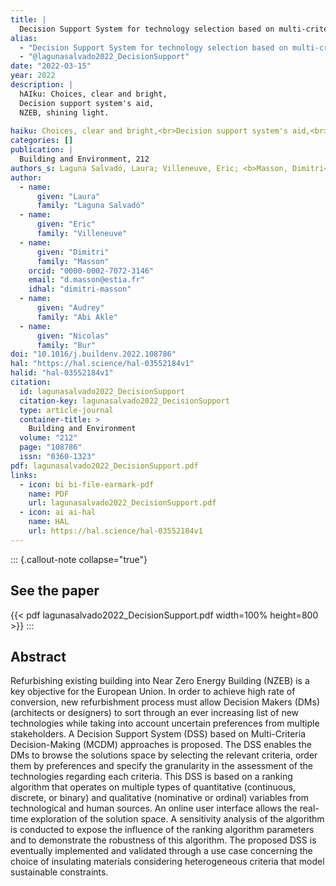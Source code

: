 ```yaml
---
title: |
  Decision Support System for technology selection based on multi-criteria ranking: Application to NZEB refurbishment
alias:
  - "Decision Support System for technology selection based on multi-criteria ranking: Application to NZEB refurbishment"
  - "@lagunasalvado2022_DecisionSupport"
date: "2022-03-15"
year: 2022
description: |
  hAIku: Choices, clear and bright,
  Decision support system's aid,
  NZEB, shining light.
  
haiku: Choices, clear and bright,<br>Decision support system's aid,<br>NZEB, shining light.<br>
categories: []
publication: |
  Building and Environment, 212 
authors_s: Laguna Salvadó, Laura; Villeneuve, Eric; <b>Masson, Dimitri</b>; Abi Akle, Audrey; Bur, Nicolas
author: 
  - name: 
      given: "Laura"
      family: "Laguna Salvadó" 
  - name: 
      given: "Eric"
      family: "Villeneuve" 
  - name: 
      given: "Dimitri"
      family: "Masson"
    orcid: "0000-0002-7072-3146" 
    email: "d.masson@estia.fr" 
    idhal: "dimitri-masson" 
  - name: 
      given: "Audrey"
      family: "Abi Akle" 
  - name: 
      given: "Nicolas"
      family: "Bur" 
doi: "10.1016/j.buildenv.2022.108786"
hal: "https://hal.science/hal-03552184v1"
halid: "hal-03552184v1"
citation:
  id: lagunasalvado2022_DecisionSupport
  citation-key: lagunasalvado2022_DecisionSupport
  type: article-journal
  container-title: >
    Building and Environment
  volume: "212"
  page: "108786"
  issn: "0360-1323"
pdf: lagunasalvado2022_DecisionSupport.pdf
links:
  - icon: bi bi-file-earmark-pdf
    name: PDF
    url: lagunasalvado2022_DecisionSupport.pdf
  - icon: ai ai-hal
    name: HAL
    url: https://hal.science/hal-03552184v1
---
```



::: {.callout-note collapse="true"}

## See the paper

{{< pdf lagunasalvado2022_DecisionSupport.pdf width=100% height=800 >}} 
:::


## Abstract

Refurbishing existing building into Near Zero Energy Building (NZEB) is a key objective for the European Union. In order to achieve high rate of conversion, new refurbishment process must allow Decision Makers (DMs) (architects or designers) to sort through an ever increasing list of new technologies while taking into account uncertain preferences from multiple stakeholders. A Decision Support System (DSS) based on Multi-Criteria Decision-Making (MCDM) approaches is proposed. The DSS enables the DMs to browse the solutions space by selecting the relevant criteria, order them by preferences and specify the granularity in the assessment of the technologies regarding each criteria. This DSS is based on a ranking algorithm that operates on multiple types of quantitative (continuous, discrete, or binary) and qualitative (nominative or ordinal) variables from technological and human sources. An online user interface allows the real-time exploration of the solution space. A sensitivity analysis of the algorithm is conducted to expose the influence of the ranking algorithm parameters and to demonstrate the robustness of this algorithm. The proposed DSS is eventually implemented and validated through a use case concerning the choice of insulating materials considering heterogeneous criteria that model sustainable constraints.
